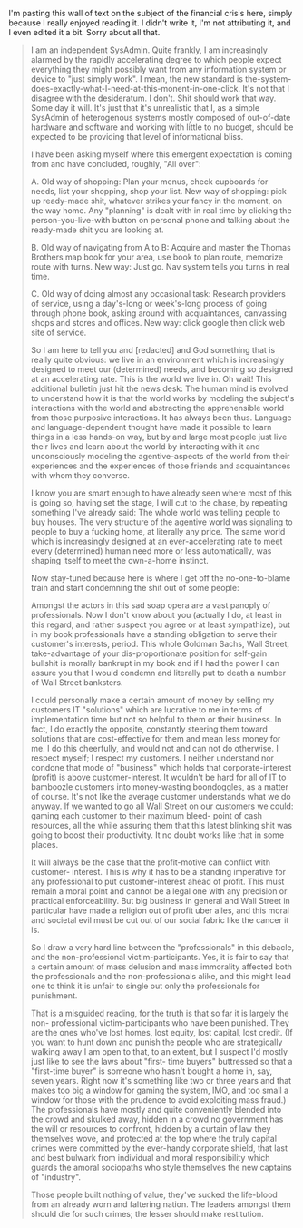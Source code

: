 I'm pasting this wall of text on the subject of the financial crisis here,
simply because I really enjoyed reading it. I didn't write it, I'm not
attributing it, and I even edited it a bit. Sorry about all that.

> I am an independent SysAdmin. Quite frankly, I am increasingly alarmed by the
> rapidly accelerating degree to which people expect everything they might
> possibly want from any information system or device to "just simply work". I
> mean, the new standard is
> the-system-does-exactly-what-I-need-at-this-monent-in-one-click.  It's not
> that I disagree with the desideratum. I don't. Shit should work that way.
> Some day it will. It's just that it's unrealistic that I, as a simple
> SysAdmin of heterogenous systems mostly composed of out-of-date hardware and
> software and working with little to no budget, should be expected to be
> providing that level of informational bliss.
>
> I have been asking myself where this emergent expectation is coming from and
> have concluded, roughly, "All over":
>
> A. Old way of shopping: Plan your menus, check cupboards for needs, list your
> shopping, shop your list. New way of shopping: pick up ready-made shit,
> whatever strikes your fancy in the moment, on the way home. Any "planning" is
> dealt with in real time by clicking the person-you-live-with button on
> personal phone and talking about the ready-made shit you are looking at.
>
> B. Old way of navigating from A to B: Acquire and master the Thomas Brothers
> map book for your area, use book to plan route, memorize route with turns.
> New way: Just go. Nav system tells you turns in real time.
>
> C. Old way of doing almost any occasional task: Research providers of
> service, using a day's-long or week's-long process of going through phone
> book, asking around with acquaintances, canvassing shops and stores and
> offices. New way: click google then click web site of service.
>
> So I am here to tell you and [redacted] and God something that is really
> quite obvious: we live in an environment which is increasingly designed to
> meet our (determined) needs, and becoming so designed at an accelerating
> rate. This is the world we live in. Oh wait! This additional bulletin just
> hit the news desk: The human mind is evolved to understand how it is that the
> world works by modeling the subject's interactions with the world and
> abstracting the apprehensible world from those purposive interactions. It has
> always been thus. Language and language-dependent thought have made it
> possible to learn things in a less hands-on way, but by and large most people
> just live their lives and learn about the world by interacting with it and
> unconsciously modeling the agentive-aspects of the world from their
> experiences and the experiences of those friends and acquaintances with whom
> they converse.
>
> I know you are smart enough to have already seen where most of this is going
> so, having set the stage, I will cut to the chase, by repeating something
> I've already said: The whole world was telling people to buy houses. The very
> structure of the agentive world was signaling to people to buy a fucking
> home, at literally any price. The same world which is increasingly designed
> at an ever-accelerating rate to meet every (determined) human need more or
> less automatically, was shaping itself to meet the own-a-home instinct.
>
> Now stay-tuned because here is where I get off the no-one-to-blame train and
> start condemning the shit out of some people:
>
> Amongst the actors in this sad soap opera are a vast panoply of
> professionals. Now I don't know about you (actually I do, at least in this
> regard, and rather suspect you agree or at least sympathize), but in my book
> professionals have a standing obligation to serve their customer's interests,
> period. This whole Goldman Sachs, Wall Street, take-advantage of your
> dis-proportionate position for self-gain bullshit is morally bankrupt in my
> book and if I had the power I can assure you that I would condemn and
> literally put to death a number of Wall Street banksters.
>
> I could personally make a certain amount of money by selling my customers IT
> "solutions" which are lucrative to me in terms of implementation time but not
> so helpful to them or their business. In fact, I do exactly the opposite,
> constantly steering them toward solutions that are cost-effective for them
> and mean less money for me.  I do this cheerfully, and would not and can not
> do otherwise. I respect myself; I respect my customers. I neither understand
> nor condone that mode of "business" which holds that corporate-interest
> (profit) is above customer-interest. It wouldn't be hard for all of IT to
> bamboozle customers into money-wasting boondoggles, as a matter of course.
> It's not like the average customer understands what we do anyway. If we
> wanted to go all Wall Street on our customers we could: gaming each customer
> to their maximum bleed- point of cash resources, all the while assuring them
> that this latest blinking shit was going to boost their productivity. It no
> doubt works like that in some places.
>
> It will always be the case that the profit-motive can conflict with customer-
> interest. This is why it has to be a standing imperative for any professional
> to put customer-interest ahead of profit. This must remain a moral point and
> cannot be a legal one with any precision or practical enforceability. But big
> business in general and Wall Street in particular have made a religion out of
> profit uber alles, and this moral and societal evil must be cut out of our
> social fabric like the cancer it is.
>
> So I draw a very hard line between the "professionals" in this debacle, and
> the non-professional victim-participants. Yes, it is fair to say that a
> certain amount of mass delusion and mass immorality affected both the
> professionals and the non-professionals alike, and this might lead one to
> think it is unfair to single out only the professionals for punishment.
>
> That is a misguided reading, for the truth is that so far it is largely the
> non- professional victim-participants who have been punished. They are the
> ones who've lost homes, lost equity, lost capital, lost credit. (If you want
> to hunt down and punish the people who are strategically walking away I am
> open to that, to an extent, but I suspect I'd mostly just like to see the
> laws about "first- time buyers" buttressed so that a "first-time buyer" is
> someone who hasn't bought a home in, say, seven years. Right now it's
> something like two or three years and that makes too big a window for gaming
> the system, IMO, and too small a window for those with the prudence to avoid
> exploiting mass fraud.) The professionals have mostly and quite conveniently
> blended into the crowd and skulked away, hidden in a crowd no government has
> the will or resources to confront, hidden by a curtain of law they themselves
> wove, and protected at the top where the truly capital crimes were committed
> by the ever-handy corporate shield, that last and best bulwark from
> individual and moral responsibility which guards the amoral sociopaths who
> style themselves the new captains of "industry".
>
> Those people built nothing of value, they've sucked the life-blood from an
> already worn and faltering nation. The leaders amongst them should die for
> such crimes; the lesser should make restitution.
>
